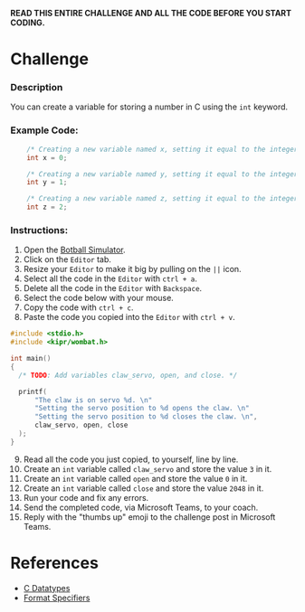 **READ THIS ENTIRE CHALLENGE AND ALL THE CODE BEFORE YOU START CODING.**

# Challenge

### Description

You can create a variable for storing a number in C using the `int` keyword.

### Example Code:

```c
    /* Creating a new variable named x, setting it equal to the integer 0. */
    int x = 0;

    /* Creating a new variable named y, setting it equal to the integer 1. */
    int y = 1;

    /* Creating a new variable named z, setting it equal to the integer 2. */
    int z = 2;
```

### Instructions:

1. Open the [Botball Simulator](https://www.botballacademy.org/sim).
2. Click on the `Editor` tab.
3. Resize your `Editor` to make it big by pulling on the `||` icon.
4. Select all the code in the `Editor` with `ctrl + a`.
5. Delete all the code in the `Editor` with `Backspace`.
6. Select the code below with your mouse.
7. Copy the code with `ctrl + c`.
8. Paste the code you copied into the `Editor` with `ctrl + v`.

```c
#include <stdio.h>
#include <kipr/wombat.h>

int main()
{
  /* TODO: Add variables claw_servo, open, and close. */

  printf(
      "The claw is on servo %d. \n"
      "Setting the servo position to %d opens the claw. \n"
      "Setting the servo position to %d closes the claw. \n",
      claw_servo, open, close
  );
}
```

9. Read all the code you just copied, to yourself, line by line.
10. Create an `int` variable called `claw_servo` and store the value `3` in it.
11. Create an `int` variable called `open` and store the value `0` in it.
12. Create an `int` variable called `close` and store the value `2048` in it.
13. Run your code and fix any errors.
14. Send the completed code, via Microsoft Teams, to your coach.
15. Reply with the "thumbs up" emoji to the challenge post in Microsoft Teams.

# References

- [C Datatypes](https://www.freecodecamp.org/news/data-types-in-c-integer-floating-point-and-void-explained/)
- [Format Specifiers](https://www.freecodecamp.org/news/format-specifiers-in-c/)
